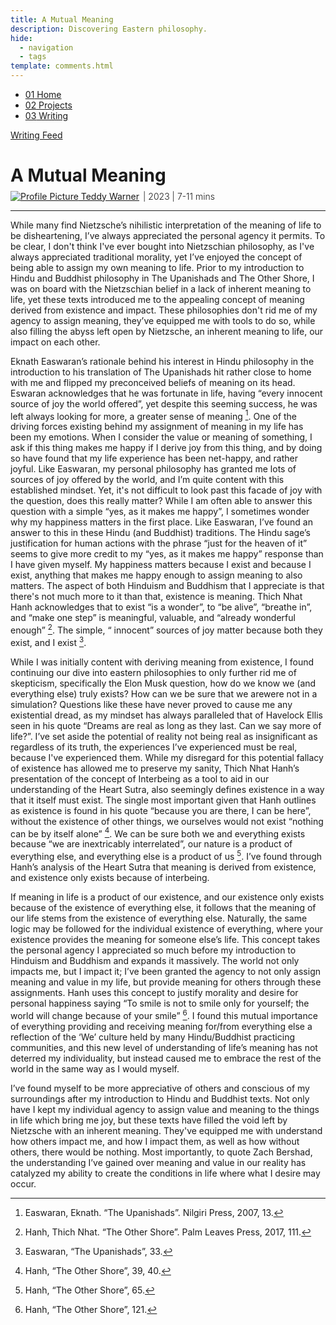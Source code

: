 ```yaml
---
title: A Mutual Meaning
description: Discovering Eastern philosophy.
hide:
  - navigation
  - tags
template: comments.html
---
```


<head>
  <meta charset="UTF-8">
  <meta name="viewport" content="width=device-width, initial-scale=1.0">

  <script src="https://kit.fontawesome.com/79ff35ecec.js" crossorigin="anonymous"></script>

  <link rel="preconnect" href="https://fonts.googleapis.com">
  <link rel="preconnect" href="https://fonts.gstatic.com" crossorigin>
  <link href="https://fonts.googleapis.com/css2?family=Crimson+Pro:ital,wght@0,200..900;1,200..900&display=swap" rel="stylesheet">
  <link href="https://fonts.googleapis.com/css2?family=Crimson+Pro:ital,wght@0,200..900;1,200..900&family=JetBrains+Mono:ital,wght@0,100..800;1,100..800&display=swap" rel="stylesheet">

  <link rel="stylesheet" href="../../assets/css/projects/project.css">
</head>

  <nav class="main-navigation">
    <ul>
      <li><a class="home" href="http://teddywarner.com"><span class="navnum">01</span> Home</a></li>
      <li><a class="proj" href="http://teddywarner.com/proj/"><span class="navnum">02</span> Projects</a></li>
      <li><a class="writ" href="http://teddywarner.com/writ/"><span class="navnum">03</span> Writing</a></li>
    </ul>
  </nav>

<div class="return2feed"><a href="http://teddywarner.com/writ"><i class="fa-solid fa-arrow-left-long"></i> Writing Feed</a></div>

# A Mutual Meaning

<div style="margin-top: -0.8em;">
  <span class="abtlinks"><a href="https://x.com/WarnerTeddy"><img src="https://avatars.githubusercontent.com/u/48384497" alt="Profile Picture" class="profilepic"><span class="abt" id="name"> Teddy Warner</a><span class="abt" style="font-weight: 300; padding-left: 6px;"><span class="year">| 2023 </span>| <span class="readTime"><i class="far fa-clock"></i> 7-11 mins</span></span></span></span>
  <span class="share" style=" color: inherit;">
  <a class="fb" title="Share on Facebook" href="https://www.facebook.com/sharer/sharer.php?u=https://teddywarner.org/writings/a-mutual-meaning/"><i class="fa-brands fa-facebook"></i></a>
  <a class="twitter" title="Share on Twitter" href="https://twitter.com/intent/tweet?url=https://teddywarner.org/writings/a-mutual-meaning/&text="><i class="fa-brands fa-x-twitter"></i></a>
  <a class="pin" title="Share on Pinterest" href="https://pinterest.com/pin/create/button/?url=https://teddywarner.org/writings/a-mutual-meaning/&media=&description="><i class="fa-brands fa-pinterest"></i></a>
  <a class="ln" title="Share on LinkedIn" href="https://www.linkedin.com/shareArticle?mini=true&url=https://teddywarner.org/writings/a-mutual-meaning/"><i class="fab fa-linkedin"></i></a>
  <a class="email" title="Share via Email" href="mailto:info@example.com?&subject=&cc=&bcc=&body=https://teddywarner.org/writings/a-mutual-meaning/%0A"><i class="fa-solid fa-paper-plane"></i></a>
  </span>
</div>

---

While many find Nietzsche’s nihilistic interpretation of the meaning of life to be disheartening, I’ve always appreciated the personal agency it permits. To be clear, I don't think I've ever bought into Nietzschian philosophy, as I've always appreciated traditional morality, yet I’ve enjoyed the concept of being able to assign my own meaning to life. Prior to my introduction to Hindu and Buddhist philosophy in The Upanishads and The Other Shore, I was on board with the Nietzschian belief in a lack of inherent meaning to life, yet these texts introduced me to the appealing concept of meaning derived from existence and impact. These philosophies don't rid me of my agency to assign meaning, they’ve equipped me with tools to do so, while also filling the abyss left open by Nietzsche, an inherent meaning to life, our impact on each other.

Eknath Easwaran’s rationale behind his interest in Hindu philosophy in the introduction to his translation of The Upanishads hit rather close to home with me and flipped my preconceived beliefs of meaning on its head. Eswaran acknowledges that he was fortunate in life, having “every innocent source of joy the world offered”, yet despite this seeming success, he was left always looking for more, a greater sense of meaning [^1]. One of the driving forces existing behind my assignment of meaning in my life has been my emotions. When I consider the value or meaning of something, I ask if this thing makes me happy if I derive joy from this thing, and by doing so have found that my life experience has been net-happy, and rather joyful. Like Easwaran, my personal philosophy has granted me lots of sources of joy offered by the world, and I’m quite content with this established mindset. Yet, it's not difficult to look past this facade of joy with the question, does this really matter? While I am often able to answer this question with a simple “yes, as it makes me happy”, I sometimes wonder why my happiness matters in the first place. Like Easwaran, I’ve found an answer to this in these Hindu (and Buddhist) traditions. The Hindu sage’s justification for human actions with the phrase “just for the heaven of it” seems to give more credit to my “yes, as it makes me happy” response than I have given myself.  My happiness matters because I exist and because I exist, anything that makes me happy enough to assign meaning to also matters. The aspect of both Hinduism and Buddhism that I appreciate is that there's not much more to it than that, existence is meaning. Thich Nhat Hanh acknowledges that to exist “is a wonder”, to “be alive”, “breathe in”, and “make one step” is meaningful, valuable, and “already wonderful enough” [^2]. The simple, “ innocent” sources of joy matter because both they exist, and I exist [^3].

While I was initially content with deriving meaning from existence, I found continuing our dive into eastern philosophies to only further rid me of skepticism, specifically the Elon Musk question, how do we know we (and everything else) truly exists? How can we be sure that we arewere not in a simulation? Questions like these have never proved to cause me any existential dread, as my mindset has always paralleled that of Havelock Ellis seen in his quote “Dreams are real as long as they last. Can we say more of life?”. I’ve set aside the potential of reality not being real as insignificant as regardless of its truth, the experiences I’ve experienced must be real, because I've experienced them. While my disregard for this potential fallacy of existence has allowed me to preserve my sanity, Thich Nhat Hanh’s presentation of the concept of Interbeing as a tool to aid in our understanding of the Heart Sutra, also seemingly defines existence in a way that it itself must exist. The single most important given that Hanh outlines as existence is found in his quote “because you are there, I can be here”, without the existence of other things, we ourselves would not exist “nothing can be by itself alone” [^4]. We can be sure both we and everything exists because “we are inextricably interrelated”, our nature is a product of everything else, and everything else is a product of us [^5]. I’ve found through Hanh’s analysis of the Heart Sutra that meaning is derived from existence, and existence only exists because of interbeing. 

If meaning in life is a product of our existence, and our existence only exists because of the existence of everything else, it follows that the meaning of our life stems from the existence of everything else. Naturally, the same logic may be followed for the individual existence of everything, where your existence provides the meaning for someone else’s life. This concept takes the personal agency I appreciated so much before my introduction to Hinduism and Buddhism and expands it massively. The world not only impacts me, but I impact it; I’ve been granted the agency to not only assign meaning and value in my life, but provide meaning for others through these assignments. Hanh uses this concept to justify morality and desire for personal happiness saying “To smile is not to smile only for yourself; the world will change because of your smile” [^6]. I found this mutual importance of everything providing and receiving meaning for/from everything else a reflection of the ‘We’ culture held by many Hindu/Buddhist practicing communities, and this new level of understanding of life’s meaning has not deterred my individuality, but instead caused me to embrace the rest of the world in the same way as I would myself.

I’ve found myself to be more appreciative of others and conscious of my surroundings after my introduction to Hindu and Buddhist texts. Not only have I kept my individual agency to assign value and meaning to the things in life which bring me joy, but these texts have filled the void left by Nietzsche with an inherent meaning. They've equipped me with understand how others impact me, and how I impact them, as well as how without others, there would be nothing. Most importantly, to quote Zach Bershad, the understanding I’ve gained over meaning and value in our reality has catalyzed my ability to create the conditions in life where what I desire may occur.

[^1]: Easwaran, Eknath. “The Upanishads”. Nilgiri Press, 2007, 13.
[^2]: Hanh, Thich Nhat. “The Other Shore”. Palm Leaves Press, 2017, 111.
[^3]: Easwaran, “The Upanishads”, 33.
[^4]: Hanh, “The Other Shore”, 39, 40.
[^5]: Hanh, “The Other Shore”, 65.
[^6]: Hanh, “The Other Shore”, 121.

<script src="https://cdnjs.cloudflare.com/ajax/libs/jquery/3.3.1/jquery.min.js"></script>
<script src="../assets/js/tineline.js"></script>